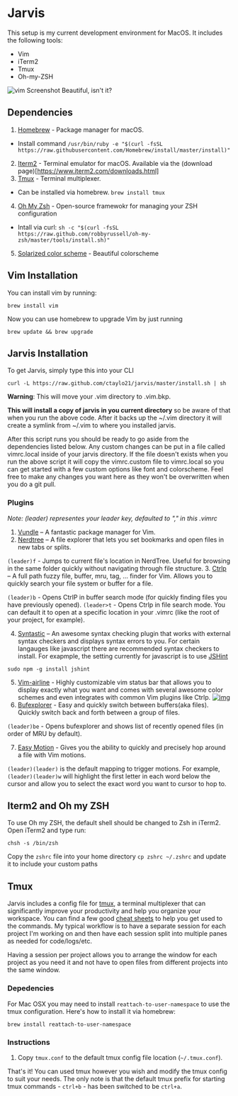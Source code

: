 # Jarvis
This setup is my current development environment for MacOS. It includes the following tools:

- Vim
- iTerm2
- Tmux
- Oh-my-ZSH

<img src="http://i.imgur.com/QkN0bpN.png" title="vim Screenshot"/></a>
Beautiful, isn't it?


## Dependencies
1. [Homebrew](https://brew.sh/) - Package manager for macOS.
  * Install command `/usr/bin/ruby -e "$(curl -fsSL https://raw.githubusercontent.com/Homebrew/install/master/install)"`
2. [Iterm2](https://www.iterm2.com/) - Terminal emulator for macOS. Available via the (download page)[https://www.iterm2.com/downloads.html]
3. [Tmux](https://github.com/tmux/tmux/wiki) - Terminal multiplexer.
  * Can be installed via homebrew. `brew install tmux`
4. [Oh My Zsh](https://github.com/robbyrussell/oh-my-zsh) - Open-source framewokr for managing your ZSH configuration
  * Intall via curl: `sh -c "$(curl -fsSL https://raw.github.com/robbyrussell/oh-my-zsh/master/tools/install.sh)"`
5. [Solarized color scheme](http://ethanschoonover.com/solarized/vim-colors-solarized) - Beautiful colorscheme

## Vim Installation
You can install vim by running:

```
brew install vim
```

Now you can use homebrew to upgrade Vim by just running
```
brew update && brew upgrade
```

## Jarvis Installation
To get Jarvis, simply type this into your CLI

`curl -L https://raw.github.com/ctaylo21/jarvis/master/install.sh | sh`

**Warning**: This will move your .vim directory to .vim.bkp.

**This will install a copy of jarvis in you current directory** so be aware of that when you run the above code.
After it backs up the ~/.vim directory it will create a symlink from ~/.vim to where you installed jarvis.

After this script runs you should be ready to go aside from the dependencies listed below. Any custom changes can be put in a file called vimrc.local inside of your jarvis directory. If the file doesn't exists when you run the above script it will copy the vimrc.custom file to vimrc.local so you can get started with a few custom options like font and colorscheme. Feel free to make any changes you want here as they won't be overwritten when you do a git pull.

### Plugins
*Note: (leader) representes your leader key, defaulted to "," in this .vimrc*
1. [Vundle](https://github.com/gmarik/vundle">Vundle) – A fantastic package manager for Vim.
2. [Nerdtree](https://github.com/scrooloose/nerdtree) – A file explorer that lets you set bookmarks and open files in new tabs or splits.

  `(leader)f` - Jumps to current file's location in NerdTree. Useful for browsing in the same folder quickly without navigating through file structure.
3. [Ctrlp](https://github.com/kien/ctrlp.vim) – A full path fuzzy file, buffer, mru, tag, … finder for Vim. Allows you to quickly search your file system or buffer for a file.

  `(leader)b` - Opens CtrlP in buffer search mode (for quickly finding files you have previously opened).
  `(leader>t` - Opens Ctrlp in file search mode. You can default it to open at a specific location in your .vimrc (like the root of your project, for example).

4. [Syntastic](https://github.com/scrooloose/syntastic) – An awesome syntax checking plugin that works with external syntax checkers and displays syntax errors to you. For certain langauges like javascript there are recommended syntax checkers to install. For exapmple, the setting currently for javascript is to use [JSHint](http://jshint.com/)
  ```
  sudo npm -g install jshint
  ```
5. [Vim-airline](https://github.com/bling/vim-airline) - Highly customizable vim status bar that allows you to display exactly what you want and comes with several awesome color schemes and even integrates with common Vim plugins like Ctrlp.
<a href="https://github.com/bling/vim-airline/wiki/screenshots/demo.gif" target="_blank"><img src="https://github.com/bling/vim-airline/wiki/screenshots/demo.gif" alt="img" style="max-width:100%;"></a>
6. [Bufexplorer](https://github.com/corntrace/bufexplorer) - Easy and quickly switch between buffers(aka files). Quickly switch back and forth between a group of files.

  `(leader)be` - Opens bufexplorer and shows list of recently opened files (in order of MRU by default).

7. [Easy Motion](https://github.com/Lokaltog/vim-easymotion) - Gives you the ability to quickly and precisely hop around a file with Vim motions.

  `(leader)(leader)` is the default mapping to trigger motions. For example, `(leader)(leader)w` will highlight the first letter in each word below the cursor and allow you to select the exact word you want to cursor to hop to.

## Iterm2 and Oh my ZSH
To use Oh my ZSH, the default shell should be changed to Zsh in iTerm2. Open iTerm2 and type run:
```
chsh -s /bin/zsh
```

Copy the `zshrc` file into your home directory `cp zshrc ~/.zshrc` and update it to include your custom paths

## Tmux
Jarvis includes a config file for <a href="http://tmux.sourceforge.net/">tmux</a>, a terminal multiplexer that can significantly improve your productivity and help you organize your workspace. You can find a few good <a href="https://gist.github.com/MohamedAlaa/2961058">cheat sheets</a> to help you get used to the commands. My typical workflow is to have a separate session for each project I'm working on and then have each session split into multiple panes as needed for code/logs/etc.

Having a session per project allows you to arrange the window for each project as you need it and not have to open files from different projects into the same window.

### Depedencies
For Mac OSX you may need to install `reattach-to-user-namespace` to use the tmux configuration. Here's how to install it via homebrew:

```
brew install reattach-to-user-namespace
```

### Instructions
1. Copy `tmux.conf` to the default tmux config file location (`~/.tmux.conf`).

That's it! You can used tmux however you wish and modify the tmux config to suit your needs. The only note is that the default tmux prefix for starting tmux commands - `ctrl+b` - has been switched to be `ctrl+a`.
